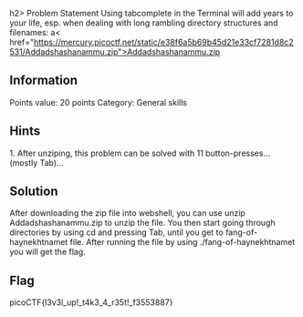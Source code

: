 h2> Problem Statement </h2>
Using tabcomplete in the Terminal will add years to your life, esp. when dealing with long rambling directory structures and filenames: a< href="https://mercury.picoctf.net/static/e38f6a5b69b45d21e33cf7281d8c2531/Addadshashanammu.zip">Addadshashanammu.zip</a>
<h2> Information </h2>
Points value: 20 points 
Category: General skills
<h2> Hints </h2>
1. After unziping, this problem can be solved with 11 button-presses...(mostly Tab)...
<h2> Solution </h2>
After downloading the zip file into webshell, you can use unzip Addadshashanammu.zip to unzip the file. You then start going through directories by using cd and 
pressing Tab, until you get to fang-of-haynekhtnamet file. After running the file by using ./fang-of-haynekhtnamet you will get the flag.
<h2> Flag </h2>
picoCTF{l3v3l_up!_t4k3_4_r35t!_f3553887}
